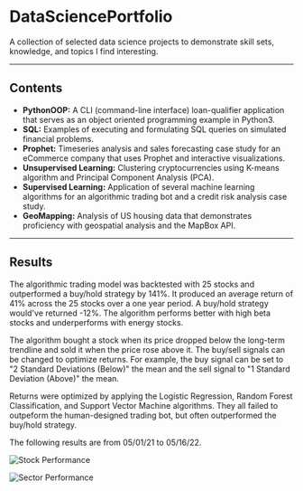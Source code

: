 # DataSciencePortfolio

A collection of selected data science projects to demonstrate skill sets, knowledge, and topics I find interesting.

---

## Contents

- **PythonOOP:** A CLI (command-line interface) loan-qualifier application that serves as an object oriented programming example in Python3.
- **SQL:** Examples of executing and formulating SQL queries on simulated financial problems.
- **Prophet:** Timeseries analysis and sales forecasting case study for an eCommerce company that uses Prophet and interactive visualizations.
- **Unsupervised Learning:** Clustering cryptocurrencies using K-means algorithm and Principal Component Analysis (PCA).
- **Supervised Learning:** Application of several machine learning algorithms for an algorithmic trading bot and a credit risk analysis case study.
- **GeoMapping:** Analysis of US housing data that demonstrates proficiency with geospatial analysis and the MapBox API.

---

## Results

The algorithmic trading model was backtested with 25 stocks and outperformed a buy/hold strategy by 141%. It produced an average return of 41% across the 25 stocks over a one year period. A buy/hold strategy would've returned -12%. The algorithm performs better with high beta stocks and underperforms with energy stocks.

The algorithm bought a stock when its price dropped below the long-term trendline and sold it when the price rose above it. The buy/sell signals can be changed to optimize returns. For example, the buy signal can be set to "2 Standard Deviations (Below)" the mean and the sell signal to "1 Standard Deviation (Above)" the mean.

Returns were optimized by applying the Logistic Regression, Random Forest Classification, and Support Vector Machine algorithms. They all failed to outpeform the human-designed trading bot, but often outperformed the buy/hold strategy.

The following results are from 05/01/21 to 05/16/22.

![Stock Performance](images/stock_performance.png)

![Sector Performance](images/sector_performance.png)
